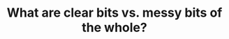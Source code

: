 ---
layout: default
title: What are clear bits vs. messy bits of the whole?
nav_order: 4

parent: Ćwiczenie 1

---